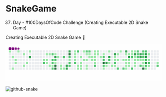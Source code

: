 # SnakeGame
37. Day - #100DaysOfCode Challenge (Creating Executable 2D Snake Game)

Creating Executable 2D Snake Game 🐍

![](https://raw.githubusercontent.com/Platane/snk/output/github-contribution-grid-snake.gif)

<picture>
  <source media="(prefers-color-scheme: dark)" srcset="(https://raw.githubusercontent.com/Platane/snk/output/github-contribution-grid-snake.gif)" />
  <source media="(prefers-color-scheme: light)" srcset="(https://raw.githubusercontent.com/Platane/snk/output/github-contribution-grid-snake.gif)" />
  <img alt="github-snake" src="(https://raw.githubusercontent.com/Platane/snk/output/github-contribution-grid-snake.gif)https://raw.githubusercontent.com/Platane/snk/output/github-contribution-grid-snake.gif" />
</picture>


